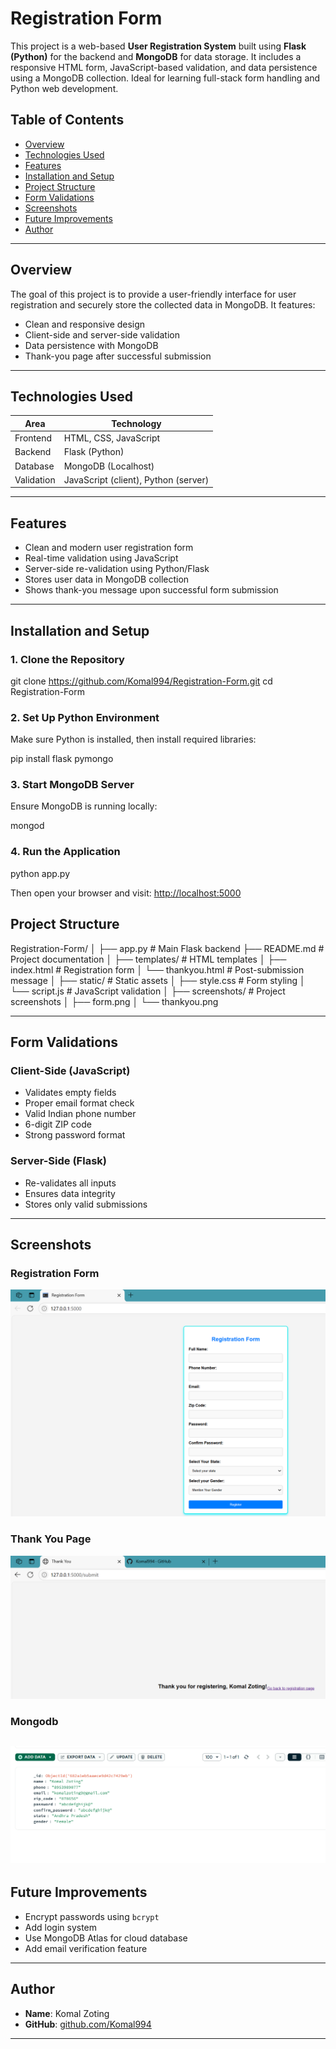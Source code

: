 # Registration Form

This project is a web-based **User Registration System** built using **Flask (Python)** for the backend and **MongoDB** for data storage. It includes a responsive HTML form, JavaScript-based validation, and data persistence using a MongoDB collection. Ideal for learning full-stack form handling and Python web development.


##  Table of Contents

- [Overview](#overview)
- [Technologies Used](#technologies-used)
- [Features](#features)
- [Installation and Setup](#installation-and-setup)
- [Project Structure](#project-structure)
- [Form Validations](#form-validations)
- [Screenshots](#screenshots)
- [Future Improvements](#future-improvements)
- [Author](#author)

---

## Overview

The goal of this project is to provide a user-friendly interface for user registration and securely store the collected data in MongoDB. It features:

- Clean and responsive design
- Client-side and server-side validation
- Data persistence with MongoDB
- Thank-you page after successful submission

---

##  Technologies Used

| Area        | Technology         |
|-------------|--------------------|
| Frontend    | HTML, CSS, JavaScript |
| Backend     | Flask (Python)     |
| Database    | MongoDB (Localhost)|
| Validation  | JavaScript (client), Python (server) |

---

##  Features

- Clean and modern user registration form
- Real-time validation using JavaScript
- Server-side re-validation using Python/Flask
- Stores user data in MongoDB collection
- Shows thank-you message upon successful form submission

---

##  Installation and Setup

### 1. Clone the Repository

git clone https://github.com/Komal994/Registration-Form.git
cd Registration-Form


### 2. Set Up Python Environment

Make sure Python is installed, then install required libraries:


pip install flask pymongo

### 3. Start MongoDB Server

Ensure MongoDB is running locally:


mongod


### 4. Run the Application


python app.py


Then open your browser and visit:
[http://localhost:5000](http://localhost:5000)


##  Project Structure


Registration-Form/
│
├── app.py # Main Flask backend
├── README.md # Project documentation
│
├── templates/ # HTML templates
│ ├── index.html # Registration form
│ └── thankyou.html # Post-submission message
│
├── static/ # Static assets
│ ├── style.css # Form styling
│ └── script.js # JavaScript validation
│
├── screenshots/ # Project screenshots
│ ├── form.png
│ └── thankyou.png

---

##  Form Validations

### Client-Side (JavaScript)

* Validates empty fields
* Proper email format check
* Valid Indian phone number
* 6-digit ZIP code
* Strong password format

### Server-Side (Flask)

* Re-validates all inputs
* Ensures data integrity
* Stores only valid submissions

---

##  Screenshots

> 
### Registration Form
![Registration Form](screenshots/form.png)

### Thank You Page
![Thank You Page](screenshots/thankyou.png)

### Mongodb 
![Mongo db Page](screenshots/mongodb.png)
---

##  Future Improvements

* Encrypt passwords using `bcrypt`
* Add login system
* Use MongoDB Atlas for cloud database
* Add email verification feature

---

##  Author

* **Name**: Komal Zoting
* **GitHub**: [github.com/Komal994](https://github.com/Komal994)

---

